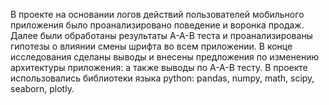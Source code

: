 В проекте на основании логов действий пользователей мобильного приложения было проанализировано поведение и воронка продаж.
Далее были обработаны результаты А-А-В теста и проанализированы гипотезы о влиянии смены шрифта во всем приложении.
В конце исследования сделаны выводы и внесены предложения по изменению архитектуры приложения: а также выводы по А-А-В тесту.
В проекте использовались библиотеки языка python: pandas, numpy, math, scipy, seaborn, plotly.
